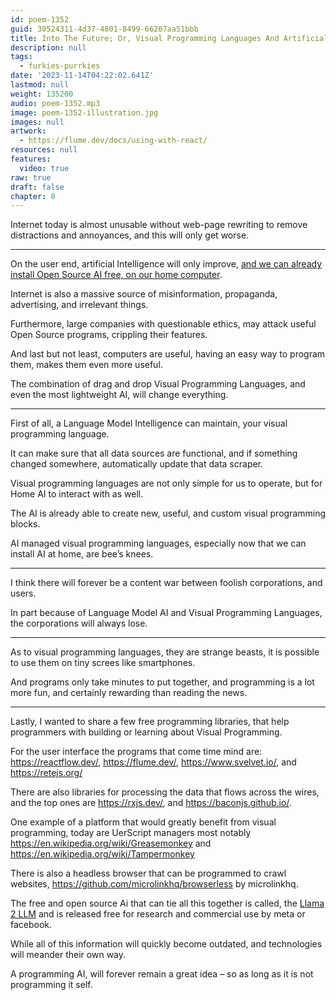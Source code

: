 ```yaml
---
id: poem-1352
guid: 30524311-4d37-4801-8499-66207aa51bbb
title: Into The Future; Or, Visual Programming Languages And Artificial Intelligence
description: null
tags:
  - furkies-purrkies
date: '2023-11-14T04:22:02.641Z'
lastmod: null
weight: 135200
audio: poem-1352.mp3
image: poem-1352-illustration.jpg
images: null
artwork:
  - https://flume.dev/docs/using-with-react/
resources: null
features:
  video: true
raw: true
draft: false
chapter: 8
---
```


Internet today is almost unusable without web-page rewriting to remove distractions and annoyances,
and this will only get worse.

---

On the user end, artificial Intelligence will only improve,
[and we can already install Open Source AI free, on our home computer][1].

Internet is also a massive source of misinformation,
propaganda, advertising, and irrelevant things.

Furthermore, large companies with questionable ethics,
may attack useful Open Source programs, crippling their features.

And last but not least, computers are useful,
having an easy way to program them, makes them even more useful.

The combination of drag and drop Visual Programming Languages,
and even the most lightweight AI, will change everything.

---

First of all, a Language Model Intelligence can maintain,
your visual programming language.

It can make sure that all data sources are functional,
and if something changed somewhere, automatically update that data scraper.

Visual programming languages are not only simple for us to operate,
but for Home AI to interact with as well.

The AI is already able to create new, useful,
and custom visual programming blocks.

AI managed visual programming languages,
especially now that we can install AI at home, are bee’s knees.

---

I think there will forever be a content war between foolish corporations,
and users.

In part because of Language Model AI and Visual Programming Languages,
the corporations will always lose.

---

As to visual programming languages, they are strange beasts,
it is possible to use them on tiny screes like smartphones.

And programs only take minutes to put together,
and programming is a lot more fun, and certainly rewarding than reading the news.

---

Lastly, I wanted to share a few free programming libraries,
that help programmers with building or learning about Visual Programming.

For the user interface the programs that come time mind are:
https://reactflow.dev/, https://flume.dev/, https://www.svelvet.io/, and https://retejs.org/

There are also libraries for processing the data that flows across the wires,
and the top ones are https://rxjs.dev/, and https://baconjs.github.io/.

One example of a platform that would greatly benefit from visual programming,
today are UerScript managers most notably https://en.wikipedia.org/wiki/Greasemonkey and https://en.wikipedia.org/wiki/Tampermonkey

There is also a headless browser that can be programmed to crawl websites,
https://github.com/microlinkhq/browserless by  microlinkhq.

The free and open source Ai that can tie all this together is called,
the [Llama 2 LLM][2] and is released free for research and commercial use by meta or facebook.

While all of this information will quickly become outdated,
and technologies will meander their own way.

A programming AI,
will forever remain a great idea – so as long as it is not programming it self.


[1]: https://www.youtube.com/results?search_query=install+llama+locally
[2]: https://ai.meta.com/llama/get-started/
